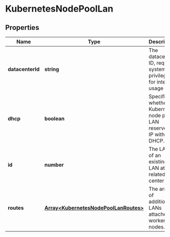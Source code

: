 # KubernetesNodePoolLan

## Properties
| Name | Type | Description | Notes |
| ------------ | ------------- | ------------- | ------------- |
| **datacenterId** | **string** | The datacenter ID, requires system privileges, for internal usage only | [optional] [default to undefined] |
| **dhcp** | **boolean** | Specifies whether the Kubernetes node pool LAN reserves an IP with DHCP. | [optional] [default to undefined] |
| **id** | **number** | The LAN ID of an existing LAN at the related data center | [default to undefined] |
| **routes** | [**Array&lt;KubernetesNodePoolLanRoutes&gt;**](KubernetesNodePoolLanRoutes.md) | The array of additional LANs attached to worker nodes. | [optional] [default to undefined] |


